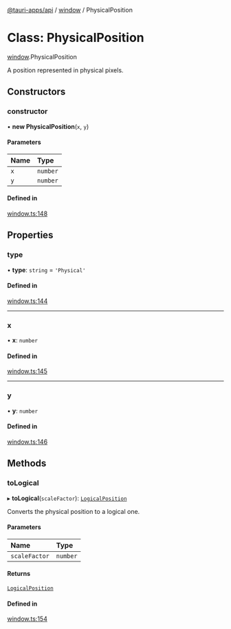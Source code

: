 [@tauri-apps/api](../index.md) / [window](../modules/window.md) / PhysicalPosition

# Class: PhysicalPosition

[window](../modules/window.md).PhysicalPosition

A position represented in physical pixels.

## Constructors

### constructor

• **new PhysicalPosition**(`x`, `y`)

#### Parameters

| Name | Type |
| :------ | :------ |
| `x` | `number` |
| `y` | `number` |

#### Defined in

[window.ts:148](https://github.com/tauri-apps/tauri/blob/7c0fb73/tooling/api/src/window.ts#L148)

## Properties

### type

• **type**: `string` = `'Physical'`

#### Defined in

[window.ts:144](https://github.com/tauri-apps/tauri/blob/7c0fb73/tooling/api/src/window.ts#L144)

___

### x

• **x**: `number`

#### Defined in

[window.ts:145](https://github.com/tauri-apps/tauri/blob/7c0fb73/tooling/api/src/window.ts#L145)

___

### y

• **y**: `number`

#### Defined in

[window.ts:146](https://github.com/tauri-apps/tauri/blob/7c0fb73/tooling/api/src/window.ts#L146)

## Methods

### toLogical

▸ **toLogical**(`scaleFactor`): [`LogicalPosition`](window.LogicalPosition.md)

Converts the physical position to a logical one.

#### Parameters

| Name | Type |
| :------ | :------ |
| `scaleFactor` | `number` |

#### Returns

[`LogicalPosition`](window.LogicalPosition.md)

#### Defined in

[window.ts:154](https://github.com/tauri-apps/tauri/blob/7c0fb73/tooling/api/src/window.ts#L154)
